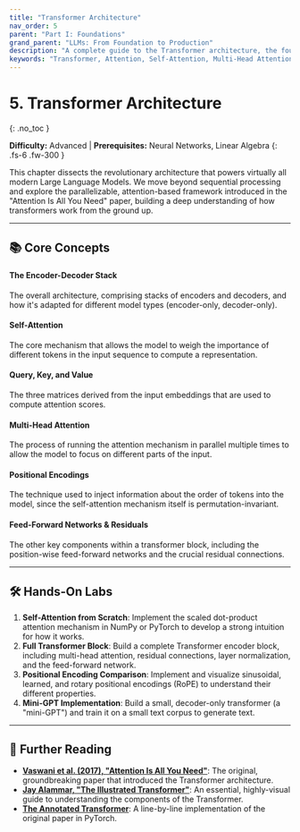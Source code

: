 ```yaml
---
title: "Transformer Architecture"
nav_order: 5
parent: "Part I: Foundations"
grand_parent: "LLMs: From Foundation to Production"
description: "A complete guide to the Transformer architecture, the foundation of modern LLMs. Covers self-attention, multi-head attention, positional encodings, and the encoder-decoder stack."
keywords: "Transformer, Attention, Self-Attention, Multi-Head Attention, Positional Encoding, Encoder, Decoder, RoPE, ALiBi, Flash Attention"
---
```


# 5. Transformer Architecture
{: .no_toc }

**Difficulty:** Advanced | **Prerequisites:** Neural Networks, Linear Algebra
{: .fs-6 .fw-300 }

This chapter dissects the revolutionary architecture that powers virtually all modern Large Language Models. We move beyond sequential processing and explore the parallelizable, attention-based framework introduced in the "Attention Is All You Need" paper, building a deep understanding of how transformers work from the ground up.

---

## 📚 Core Concepts

<div class="concept-grid">
  <div class="concept-grid-item">
    <h4>The Encoder-Decoder Stack</h4>
    <p>The overall architecture, comprising stacks of encoders and decoders, and how it's adapted for different model types (encoder-only, decoder-only).</p>
  </div>
  <div class="concept-grid-item">
    <h4>Self-Attention</h4>
    <p>The core mechanism that allows the model to weigh the importance of different tokens in the input sequence to compute a representation.</p>
  </div>
  <div class="concept-grid-item">
    <h4>Query, Key, and Value</h4>
    <p>The three matrices derived from the input embeddings that are used to compute attention scores.</p>
  </div>
  <div class="concept-grid-item">
    <h4>Multi-Head Attention</h4>
    <p>The process of running the attention mechanism in parallel multiple times to allow the model to focus on different parts of the input.</p>
  </div>
  <div class="concept-grid-item">
    <h4>Positional Encodings</h4>
    <p>The technique used to inject information about the order of tokens into the model, since the self-attention mechanism itself is permutation-invariant.</p>
  </div>
  <div class="concept-grid-item">
    <h4>Feed-Forward Networks & Residuals</h4>
    <p>The other key components within a transformer block, including the position-wise feed-forward networks and the crucial residual connections.</p>
  </div>
</div>

---

## 🛠️ Hands-On Labs

1.  **Self-Attention from Scratch**: Implement the scaled dot-product attention mechanism in NumPy or PyTorch to develop a strong intuition for how it works.
2.  **Full Transformer Block**: Build a complete Transformer encoder block, including multi-head attention, residual connections, layer normalization, and the feed-forward network.
3.  **Positional Encoding Comparison**: Implement and visualize sinusoidal, learned, and rotary positional encodings (RoPE) to understand their different properties.
4.  **Mini-GPT Implementation**: Build a small, decoder-only transformer (a "mini-GPT") and train it on a small text corpus to generate text.

---

## 🧠 Further Reading

- **[Vaswani et al. (2017), "Attention Is All You Need"](https://arxiv.org/abs/1706.03762)**: The original, groundbreaking paper that introduced the Transformer architecture.
- **[Jay Alammar, "The Illustrated Transformer"](http://jalammar.github.io/illustrated-transformer/)**: An essential, highly-visual guide to understanding the components of the Transformer.
- **[The Annotated Transformer](http://nlp.seas.harvard.edu/2018/04/03/attention.html)**: A line-by-line implementation of the original paper in PyTorch. 